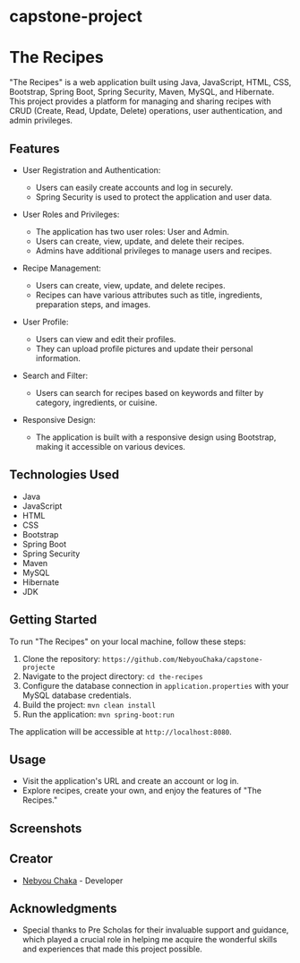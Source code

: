 # capstone-project
# The Recipes

"The Recipes" is a web application built using Java, JavaScript, HTML, CSS, Bootstrap, Spring Boot, Spring Security, Maven, MySQL, and Hibernate. This project provides a platform for managing and sharing recipes with CRUD (Create, Read, Update, Delete) operations, user authentication, and admin privileges.

## Features

- User Registration and Authentication:
    - Users can easily create accounts and log in securely.
    - Spring Security is used to protect the application and user data.

- User Roles and Privileges:
    - The application has two user roles: User and Admin.
    - Users can create, view, update, and delete their recipes.
    - Admins have additional privileges to manage users and recipes.

- Recipe Management:
    - Users can create, view, update, and delete recipes.
    - Recipes can have various attributes such as title, ingredients, preparation steps, and images.

- User Profile:
    - Users can view and edit their profiles.
    - They can upload profile pictures and update their personal information.

- Search and Filter:
    - Users can search for recipes based on keywords and filter by category, ingredients, or cuisine.

- Responsive Design:
    - The application is built with a responsive design using Bootstrap, making it accessible on various devices.

## Technologies Used

- Java
- JavaScript
- HTML
- CSS
- Bootstrap
- Spring Boot
- Spring Security
- Maven
- MySQL
- Hibernate
- JDK

## Getting Started

To run "The Recipes" on your local machine, follow these steps:

1. Clone the repository: `https://github.com/NebyouChaka/capstone-projecte`
2. Navigate to the project directory: `cd the-recipes`
3. Configure the database connection in `application.properties` with your MySQL database credentials.
4. Build the project: `mvn clean install`
5. Run the application: `mvn spring-boot:run`

The application will be accessible at `http://localhost:8080`.

## Usage

- Visit the application's URL and create an account or log in.
- Explore recipes, create your own, and enjoy the features of "The Recipes."

## Screenshots



## Creator

- [Nebyou Chaka](https://github.com/NebyouChaka) - Developer




## Acknowledgments

- Special thanks to Pre Scholas for their invaluable support and guidance, which played a crucial role in helping me acquire the wonderful skills and experiences that made this project possible.
